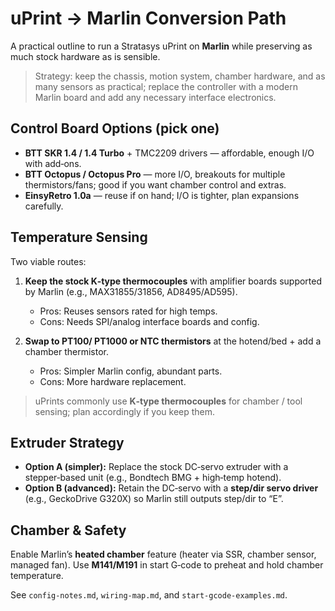 # uPrint → **Marlin** Conversion Path

A practical outline to run a Stratasys uPrint on **Marlin** while preserving as much stock hardware as is sensible.

> Strategy: keep the chassis, motion system, chamber hardware, and as many sensors as practical; replace the controller with a modern Marlin board and add any necessary interface electronics.

## Control Board Options (pick one)
- **BTT SKR 1.4 / 1.4 Turbo** + TMC2209 drivers — affordable, enough I/O with add‑ons.
- **BTT Octopus / Octopus Pro** — more I/O, breakouts for multiple thermistors/fans; good if you want chamber control and extras.
- **EinsyRetro 1.0a** — reuse if on hand; I/O is tighter, plan expansions carefully.

## Temperature Sensing
Two viable routes:

1) **Keep the stock K‑type thermocouples** with amplifier boards supported by Marlin (e.g., MAX31855/31856, AD8495/AD595).  
   - Pros: Reuses sensors rated for high temps.  
   - Cons: Needs SPI/analog interface boards and config.  

2) **Swap to PT100/ PT1000 or NTC thermistors** at the hotend/bed + add a chamber thermistor.  
   - Pros: Simpler Marlin config, abundant parts.  
   - Cons: More hardware replacement.

> uPrints commonly use **K‑type thermocouples** for chamber / tool sensing; plan accordingly if you keep them.

## Extruder Strategy
- **Option A (simpler):** Replace the stock DC‑servo extruder with a stepper‑based unit (e.g., Bondtech BMG + high‑temp hotend).  
- **Option B (advanced):** Retain the DC‑servo with a **step/dir servo driver** (e.g., GeckoDrive G320X) so Marlin still outputs step/dir to “E”.

## Chamber & Safety
Enable Marlin’s **heated chamber** feature (heater via SSR, chamber sensor, managed fan). Use **M141/M191** in start G‑code to preheat and hold chamber temperature.

See `config-notes.md`, `wiring-map.md`, and `start-gcode-examples.md`.
